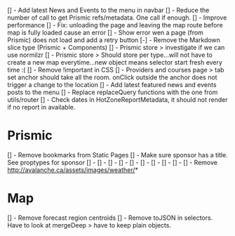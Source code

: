 [] - Add latest News and Events to the menu in navbar
[] - Reduce the number of call to get Prismic refs/metadata. One call if enough.
[] - Improve performance
[] - Fix: unloading the page and leaving the map route before map is fully loaded cause an error
[] - Show error wen a page (from Prismic) does not load and add a retry button
[-] - Remove the Markdown slice type (Prismic + Components)
[] - Prismic store > investigate if we can use normilzr
[] - Prismic store > Should store per type...will not have to create a new map everytime...new object means selector start fresh every time :(
[] - Remove !important in CSS
[] - Providers and courses page > tab set anchor should take all the room. onClick outside the anchor does not trigger a change to the location
[] - Add latest featured news and events posts to the menu
[] - Replace replaceQuery functions with the one from utils/router
[] - Check dates in HotZoneReportMetadata, it should not render if no report in available.

# Prismic

[] - Remove bookmarks from Static Pages
[] - Make sure sponsor has a title. See proptypes for sponsor
[] -
[] -
[] -
[] -
[] -
[] -
[] -
[] -
[] -
[] - Remove http://avalanche.ca/assets/images/weather/*


# Map
[] - Remove forecast region centroids
[] - Remove toJSON in selectors. Have to look at mergeDeep > have to keep plain objects.
